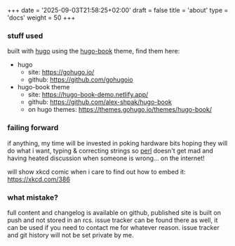 +++
date = '2025-09-03T21:58:25+02:00'
draft = false
title = 'about'
type = 'docs'
weight = 50
+++

### stuff used

built with [hugo](https://gohugo.io/) using the [hugo-book](https://themes.gohugo.io/themes/hugo-book/) theme, find them here:

* hugo
  * site: https://gohugo.io/
  * github: https://github.com/gohugoio
* hugo-book theme
  * site: https://hugo-book-demo.netlify.app/
  * github: https://github.com/alex-shpak/hugo-book
  * on hugo themes: https://themes.gohugo.io/themes/hugo-book/

### failing forward

if anything, my time will be invested in poking hardware bits hoping they will do what i want, typing & correcting
strings so [perl](https://www.perl.com/) doesn't get mad and having heated discussion when someone is wrong...
on the internet!

will show xkcd comic when i care to find out how to embed it: https://xkcd.com/386

### what mistake?

full content and changelog is available on github, published site is built on push and not stored in an rcs. issue
tracker can be found there as well, it can be used if you need to contact me for whatever reason. issue tracker and
git history will not be set private by me.
